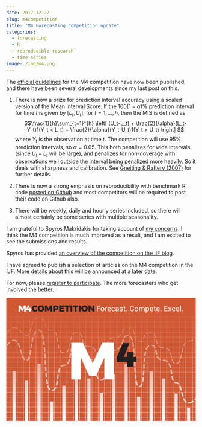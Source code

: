 ```yaml
---
date: 2017-12-22
slug: m4competition
title: "M4 Forecasting Competition update"
categories:
  - forecasting
  - R
  - reproducible research
  - time series
image: /img/m4.png
---
```


The [official guidelines](https://www.m4.unic.ac.cy/wp-content/uploads/2018/03/M4-Competitors-Guide.pdf) for the M4 competition have now been published, and there have been several developments since my last post on this.

1. There is now a prize for prediction interval accuracy using a scaled version of the Mean Interval Score. If the $100(1-\alpha)$% prediction interval for time $t$ is given by $[L_{t},U_{t}]$, for $t=1,\dots,h$, then the MIS is defined as
 $$\frac{1}{h}\sum_{t=1}^{h} \left[ (U_t-L_t) +  \frac{2}{\alpha}(L_t-Y_t)1(Y_t < L_t) +  \frac{2}{\alpha}(Y_t-U_t)1(Y_t > U_t) \right] $$
where $Y_t$ is the observation at time $t$. The competition will use 95% prediction intervals, so $\alpha=0.05$. This both penalizes for wide intervals (since $U_t-L_t$ will be large), and penalizes for non-coverage with observations well outside the interval being penalized more heavily. So it deals with sharpness and calibration. See [Gneiting & Raftery (2007)](https://www.stat.washington.edu/raftery/Research/PDF/Gneiting2007jasa.pdf) for further details.

2. There is now a strong emphasis on reproducibility with benchmark R code [posted on Github](https://github.com/M4Competition/M4-methods/blob/master/Benchmarks%20and%20Evaluation.R) and most competitors will be required to post their code on Github also.

3. There will be weekly, daily and hourly series included, so there will almost certainly be some series with multiple seasonality.

I am grateful to Spyros Makridakis for taking account of [my concerns](/hyndsight/m4comp/). I think the M4 competition is much improved as a result, and I am excited to see the submissions and results.

Spyros has provided [an overview of the competition on the IIF blog](https://forecasters.org/blog/2017/12/21/m4-competition-1-1-2018/).

I have agreed to publish a selection of articles on the M4 competition in the IJF. More details about this will be announced at a later date.

For now, please [register to participate](https://mofc.unic.ac.cy/m4/). The more forecasters who get involved the better.

[![](/img/m4.png)](https://mofc.unic.ac.cy/m4/)
